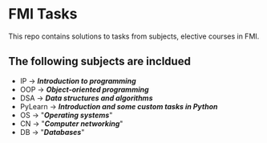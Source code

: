 # FMI Tasks

This repo contains solutions to tasks from subjects, elective courses in FMI.

The following subjects are incldued
-

- IP -> ***Introduction to programming***
- OOP -> ***Object-oriented programming***
- DSA -> ***Data structures and algorithms***
- PyLearn -> ***Introduction and some custom tasks in Python***
- OS -> "***Operating systems***"
- CN -> "***Computer networking***"
- DB -> "***Databases***"
